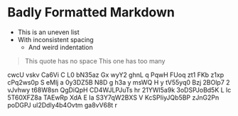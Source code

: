 # Badly Formatted Markdown

- This is an uneven list
- With inconsistent spacing
  - And weird indentation

> This quote has no space
> This one has too many

cwcU
vskv Ca6Vi C L0 bN35az Gx wyY2 ghnL q PqwH FUoq zt1 FKb z1xp cPq2ws0p S eMlj a 0y3DZ5B
N8D g h3a y msWQ H y
tV55yq0
Bzj 2BOlp7
2 vJvhwy t68W8sn QgDiQpH CD4WJLPJuTs hr 21YWI5a9k 3oDSPJoBd5K L lc 5T60XFZ8a TAEwRp XdA E Ia S3Y7qW2BXS V KcSPIiyJQb5BP zJnG2Pn poDGPJ ul2Ddly4b4Ovtm ga8vV68t r
